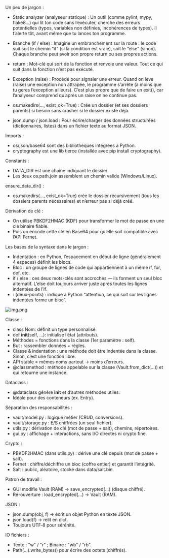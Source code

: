 Un peu de jargon :


* Static analyzer (analyseur statique) :
Un outil (comme pylint, mypy, flake8…) qui lit ton code sans l’exécuter, cherche des erreurs potentielles (typos, variables non définies, incohérences de types). Il t’alerte tôt, avant même que tu lances ton programme.


* Branche (if / else) :
Imagine un embranchement sur la route : le code suit soit le chemin “if” (si la condition est vraie), soit le “else” (sinon). Chaque branche peut avoir son propre return ou ses propres actions.


* return :
Mot-clé qui sort de la fonction et renvoie une valeur. Tout ce qui suit dans la fonction n’est pas exécuté.


* Exception (raise) :
Procédé pour signaler une erreur. Quand on lève (raise) une exception non attrapée, le programme s’arrête (à moins que tu gères l’exception ailleurs). C’est plus propre que de faire un exit(), car l’analyseur comprend qu’après un raise on ne continue pas.


* os.makedirs(..., exist_ok=True) :
Crée un dossier (et ses dossiers parents) si besoin sans crasher si le dossier existe déjà.


* json.dump / json.load :
Pour écrire/charger des données structurées (dictionnaires, listes) dans un fichier texte au format JSON.


Imports :

* os/json/base64 sont des bibliothèques intégrées à Python.
* cryptography est une lib tierce (installée avec pip install cryptography).

Constants :

* DATA_DIR est une chaîne indiquant le dossier
* Les deux os.path.join assemblent un chemin valide (Windows/Linux).

ensure_data_dir() :

* os.makedirs(..., exist_ok=True) crée le dossier récursivement (tous les dossiers parents nécessaires) et n’erreur pas si déjà créé.

Dérivation de clé :

* On utilise PBKDF2HMAC (KDF) pour transformer le mot de passe en une clé binaire fiable.
* Puis on encode cette clé en Base64 pour qu’elle soit compatible avec l’API Fernet.

Les bases de la syntaxe dans le jargon :

* Indentation : en Python, l’espacement en début de ligne (généralement 4 espaces) définit les blocs.
* Bloc : un groupe de lignes de code qui appartiennent à un même if, for, def, etc.
* if / else : ces deux mots-clés sont accrochés — ils forment un seul bloc alternatif. L’else doit toujours arriver juste après toutes les lignes indentées de l’if.
* : (deux-points) : indique à Python “attention, ce qui suit sur les lignes indentées forme un bloc”.


![img.png](env.work/dev_to_keep/load_password_explanation.png)

Classe :

* class Nom: définit un type personnalisé.
* def __init__(self, …): initialise l’état (attributs).
* Méthodes = fonctions dans la classe (1er paramètre : self).
* But : rassembler données + règles.
* Classe & indentation : une méthode doit être indentée dans la classe. Sinon, c’est une fonction libre.
* API stable = mêmes noms partout → moins d’erreurs.
* @classmethod : méthode appelable sur la classe (Vault.from_dict(...)) et qui retourne une instance.

Dataclass :

* @dataclass génère __init__ et d’autres méthodes utiles.
* Idéale pour des conteneurs (ex. Entry).

Séparation des responsabilités :

* vault/model.py : logique métier (CRUD, conversions).
* vault/storage.py : E/S chiffrées (un seul fichier).
* utils.py : dérivation de clé (mot de passe + salt), chemins, répertoires.
* gui.py : affichage + interactions, sans I/O directes ni crypto fine.

Crypto :

* PBKDF2HMAC (dans utils.py) : dérive une clé depuis (mot de passe + salt).
* Fernet : chiffre/déchiffre un bloc (coffre entier) et garantit l’intégrité.
* Salt : public, aléatoire, stocké dans data/salt.bin.

Patron de travail :

* GUI modifie Vault (RAM) → save_encrypted(...) (disque chiffré).
* Ré-ouverture : load_encrypted(...) → Vault (RAM).

JSON :

* json.dump(obj, f) → écrit un objet Python en texte JSON.
* json.load(f) → relit en dict.
* Toujours UTF‑8 pour sérénité.

IO fichiers :

* Texte : "w" / "r" ; Binaire : "wb" / "rb".
* Path(...).write_bytes() pour écrire des octets (chiffrés).